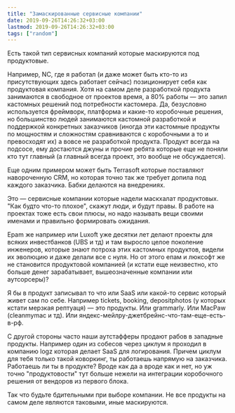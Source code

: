 ```yaml
---
title: "Замаскированные сервисные компании"
date: 2019-09-26T14:26:32+03:00
lastmod: 2019-09-26T14:26:32+03:00
tags: ["random"]
---
```


Есть такой тип сервисных компаний которые маскируются под продуктовые.

Например, NC, где я работал (и даже может быть кто-то из присутствующих здесь работает сейчас) позиционирует себя как продуктовая компания. Хотя на самом деле разработкой продукта занимаются в свободное от проектов время, а 80% работы — это запил кастомных решений под потребности кастомера. Да, безусловно используется фреймворк, платформа и какие-то коробочные решения, но большинство людей занимаются кастомной разработкой и поддержкой конкретных заказчиков (иногда эти кастомные продукты по мощностям и сложностям сравниваются с коробочными а то и превосходят их) а вовсе не разработкой продукта. Продукт всегда на подсосе, ему достаются джуны и прочие ребята которые еще не поняли кто тут главный (а главный всегда проект, это вообще не обсуждается).

Еще одним примером может быть Terrasoft которые поставляют навороченную CRM, но которая точно так же требует допила под каждого заказчика. Бабки делаются на внедрениях.

Это — сервисные компании которые надели маскхалат продуктовых. "Как будто что-то плохое", скажут люди, и будут правы. В работе на проектах тоже есть свои плюсы, но надо называть вещи своими именами и правильно формировать ожидания.

Epam же например или Luxoft уже десятки лет делают проекты для всяких инвестбанков (UBS и тд) и там выросло целое поколение инженеров, которые знают потроха этих кастомных продуктов, видели их эволюцию и даже делали все с нуля. Но от этого епам и люксофт же не становится продуктовой компанией (и кстати еще неизвестно, кто больше денег зарабатывает, вышеозначенные компании или аутсорсеры)?

Я бы в продукт записывал то что или SaaS или какой-то сервис который живет сам по себе. Например tickets, booking, depositphotos (у которых кстати мерзкая рептуаця) — это продукты. Или grammarly. Или MacPaw (cleanmymac и тд). Или яндекс-мейлру-джетбрейнс-что-там-еще-есть-в-рф.

С другой стороны часто наши аутстафферы продают рабов в западные продукты. Например один из собесов через циклум я проходил в компанию logz которая делает SaaS для логирования. Причем циклум для тебя только такой коворкинг, ты работаешь напрямую на заказчика. Работаешь ли ты в продукте? Вроде как да а вроде как и нет, но уж точно "продуктовости" тут больше нежели на интеграции коробочного решения от вендоров из первого блока.

Так что будьте бдительными при выборе компании. Не все продукты на самом деле являются таковыми, иные маскируются.
